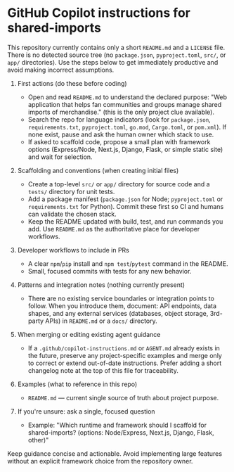 <!-- Purpose: concise, actionable guidance for AI coding agents working in this repo -->
# GitHub Copilot instructions for shared-imports

This repository currently contains only a short `README.md` and a `LICENSE` file. There is no detected source tree (no `package.json`, `pyproject.toml`, `src/`, or `app/` directories). Use the steps below to get immediately productive and avoid making incorrect assumptions.

1. First actions (do these before coding)
   - Open and read `README.md` to understand the declared purpose: "Web application that helps fan communities and groups manage shared imports of merchandise." (this is the only project clue available).
   - Search the repo for language indicators (look for `package.json`, `requirements.txt`, `pyproject.toml`, `go.mod`, `Cargo.toml`, or `pom.xml`). If none exist, pause and ask the human owner which stack to use.
   - If asked to scaffold code, propose a small plan with framework options (Express/Node, Next.js, Django, Flask, or simple static site) and wait for selection.

2. Scaffolding and conventions (when creating initial files)
   - Create a top-level `src/` or `app/` directory for source code and a `tests/` directory for unit tests.
   - Add a package manifest (`package.json` for Node; `pyproject.toml` or `requirements.txt` for Python). Commit these first so CI and humans can validate the chosen stack.
   - Keep the README updated with build, test, and run commands you add. Use `README.md` as the authoritative place for developer workflows.

3. Developer workflows to include in PRs
   - A clear `npm`/`pip` install and `npm test`/`pytest` command in the README.
   - Small, focused commits with tests for any new behavior.

4. Patterns and integration notes (nothing currently present)
   - There are no existing service boundaries or integration points to follow. When you introduce them, document: API endpoints, data shapes, and any external services (databases, object storage, 3rd-party APIs) in `README.md` or a `docs/` directory.

5. When merging or editing existing agent guidance
   - If a `.github/copilot-instructions.md` or `AGENT.md` already exists in the future, preserve any project-specific examples and merge only to correct or extend out-of-date instructions. Prefer adding a short changelog note at the top of this file for traceability.

6. Examples (what to reference in this repo)
   - `README.md` — current single source of truth about project purpose.

7. If you're unsure: ask a single, focused question
   - Example: "Which runtime and framework should I scaffold for shared-imports? (options: Node/Express, Next.js, Django, Flask, other)"

Keep guidance concise and actionable. Avoid implementing large features without an explicit framework choice from the repository owner.
